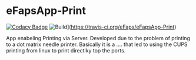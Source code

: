 # eFapsApp-Print

[![Codacy Badge](https://api.codacy.com/project/badge/Grade/1781281e15054320b776bfe4e3fbb3d0)](https://www.codacy.com/app/eFaps/eFapsApp-Print?utm_source=github.com&amp;utm_medium=referral&amp;utm_content=eFaps/eFapsApp-Print&amp;utm_campaign=Badge_Grade)
![Build](https://github.com/eFaps/eFapsApp-Print.svg?branch=master)](https://travis-ci.org/eFaps/eFapsApp-Print)

App enabeling Printing via Server. Developed due to the problem of printing to a dot matrix needle printer. Basically it is a .... that led to using the CUPS printing from linux to print directlky top the ports.
